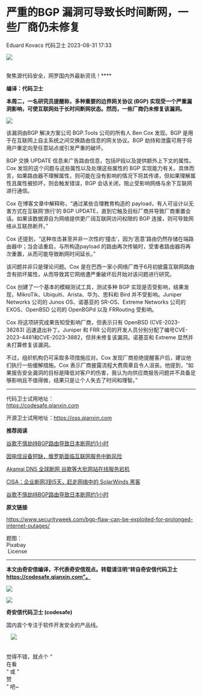 #  严重的BGP 漏洞可导致长时间断网，一些厂商仍未修复   
Eduard Kovacs  代码卫士   2023-08-31 17:33  
  
![](https://mmbiz.qpic.cn/mmbiz_gif/Az5ZsrEic9ot90z9etZLlU7OTaPOdibteeibJMMmbwc29aJlDOmUicibIRoLdcuEQjtHQ2qjVtZBt0M5eVbYoQzlHiaw/640?wx_fmt=gif "")  
  
   
聚焦源代码安全，网罗国内外最新资讯！****  
  
**编译：代码卫士**  
  
**本周二，一名研究员提醒称，多种重要的边界网关协议 (BGP) 实现受一个严重漏洞影响，可使互联网处于长时间断网状态。然而，一些厂商仍未修复该漏洞。**  
  
  
  
  
  
  
  
  
  
  
  
  
  
  
![](https://mmbiz.qpic.cn/mmbiz_png/oBANLWYScMTzkQRvRWAYrT8nlXhtgKef45RagEsjL0ZAIbJqP6qTSNC7pKu36nhOjR4ia9R7WsBlhy34tkBae2g/640?wx_fmt=png "")  
  
  
该漏洞由BGP 解决方案公司 BGP.Tools 公司的所有人 Ben Cox 发现。BGP 是用于在互联网上自主系统之间交换路由信息的网关协议。BGP 劫持和泄露可用于将用户重定向至任意站点或引发严重的破坏。  
  
BGP 交换 UPDATE 信息来广告路由信息，包括IP段以及提供额外上下文的属性。Cox 发现的这个问题与这些属性以及处理这些属性的 BGP 实现能力有关。具体而言，如果路由器不理解属性，则可能在没有影响的情况下将其传递，但如果理解属性且属性被损坏，则会触发错误，BGP 会话关闭，阻止受影响网络与余下互联网进行通信。  
  
Cox 在博客文章中解释称，“通过某些合理教育构造的 payload，有人可设计以无害方式在互联网‘旅行’的 BGP UPDATE，直到它触及目标厂商并导致厂商重置会话。如果该数据源自为网络提供更广阔互联网访问权限的 BGP 连接，则可导致网络从互联昂断开。”  
  
Cox 还提到，“这种攻击甚至并非一次性的‘撞击’，因为‘恶意’路由仍然存储在端路由器中；当会话重启，与所构造payload 的路由再次传输时，受害者路由器将再次重置，从而可能导致断网时间延长。”  
  
该问题并非只是理论问题。Cox 是在巴西一家小网络厂商于6月初披露互联网路由含有损坏属性，从而导致其它网络遭严重破坏后开始对该问题进行研究。  
  
Cox 创建了一个基本的模糊测试工具，测试多种 BGP 实现是否受影响，结果发现，MikroTik、Ubiquiti、Arista、华为、思科和 Bird 并不受影响。Juniper Networks 公司的 Junos OS、诺基亚的 SR-OS、Extreme Networks 公司的 EXOS、OpenBSD 公司的 OpenBGPd 以及 FRRouting 受影响。  
  
Cox 将这项研究成果告知受影响厂商，但表示只有 OpenBSD (CVE-2023-38283) 迅速退出补丁。Juniper 和 FRR 公司的开发人员分别分配了编号CVE-2023-4481和CVE-2023-3882，但并未修复该漏洞。诺基亚和 Extreme 显然并未打算修复该漏洞。  
  
不过，组织机构仍可采取多项措施应对。Cox 发现厂商拒绝提醒客户后，建议他们执行一些缓解措施。Cox 表示厂商披露流程大费周章且令人沮丧。他提到，“如果报告安全漏洞的目标是降低对客户的伤害，我认为向供应商报告问题并不具备足够影响且不值得做，结果只是让个人失去了时间和理智。”  
  
****  
代码卫士试用地址：  
https://codesafe.qianxin.com  
  
开源卫士试用地址：https://oss.qianxin.com  
  
  
  
  
  
  
  
  
  
  
  
  
**推荐阅读**  
  
[谷歌不慎劫持BGP路由导致日本断网约1小时](http://mp.weixin.qq.com/s?__biz=MzI2NTg4OTc5Nw==&mid=2247485478&idx=2&sn=3b5388e0f5981b1a7838003e73650a8d&chksm=ea97394cdde0b05a5e4fb2086bae12683b027cadf09e22603da6d6d8d88a9345a8d1e54fb2f3&scene=21#wechat_redirect)  
  
  
[因电信设备短缺，俄罗斯面临互联网服务中断风险](http://mp.weixin.qq.com/s?__biz=MzI2NTg4OTc5Nw==&mid=2247511152&idx=2&sn=12f27be84395e4d1214dd67c00ea57b3&chksm=ea949d1adde3140c21802c4823d493bdae9d77d48e91e4af32662aa9f6761313e7d00e1443a6&scene=21#wechat_redirect)  
  
  
[Akamai DNS 全球断网 谷歌等大批网站在线服务宕机](http://mp.weixin.qq.com/s?__biz=MzI2NTg4OTc5Nw==&mid=2247506536&idx=4&sn=7cf07663b1745b55c2a6c68a5be1612c&chksm=ea94eb02dde36214d4b2906eb0cd5016471959a9fb9f07d5846e80a64e072032d1640c209378&scene=21#wechat_redirect)  
  
  
[CISA：企业断网3到5天，赶走网络中的 SolarWinds 黑客](http://mp.weixin.qq.com/s?__biz=MzI2NTg4OTc5Nw==&mid=2247504260&idx=2&sn=32c7f97b8827411a5c108d939278913f&chksm=ea94e0eedde369f8dd16525e8e241688760f741dfadeb746526bdc245a5af85a934c352d1e25&scene=21#wechat_redirect)  
  
  
[谷歌不慎劫持BGP路由导致日本断网约1小时](http://mp.weixin.qq.com/s?__biz=MzI2NTg4OTc5Nw==&mid=2247485478&idx=2&sn=3b5388e0f5981b1a7838003e73650a8d&chksm=ea97394cdde0b05a5e4fb2086bae12683b027cadf09e22603da6d6d8d88a9345a8d1e54fb2f3&scene=21#wechat_redirect)  
  
  
  
  
**原文链接**  
  
https://www.securityweek.com/bgp-flaw-can-be-exploited-for-prolonged-internet-outages/  
  
  
题图：  
Pixabay  
 License  
  
****  
**本文由奇安信编译，不代表奇安信观点。转载请注明“转自奇安信代码卫士 https://codesafe.qianxin.com”。**  
  
  
  
  
![](https://mmbiz.qpic.cn/mmbiz_jpg/oBANLWYScMSf7nNLWrJL6dkJp7RB8Kl4zxU9ibnQjuvo4VoZ5ic9Q91K3WshWzqEybcroVEOQpgYfx1uYgwJhlFQ/640?wx_fmt=jpeg "")  
  
![](https://mmbiz.qpic.cn/mmbiz_jpg/oBANLWYScMSN5sfviaCuvYQccJZlrr64sRlvcbdWjDic9mPQ8mBBFDCKP6VibiaNE1kDVuoIOiaIVRoTjSsSftGC8gw/640?wx_fmt=jpeg "")  
  
**奇安信代码卫士 (codesafe)**  
  
国内首个专注于软件开发安全的产品线。  
  
   ![](https://mmbiz.qpic.cn/mmbiz_gif/oBANLWYScMQ5iciaeKS21icDIWSVd0M9zEhicFK0rbCJOrgpc09iaH6nvqvsIdckDfxH2K4tu9CvPJgSf7XhGHJwVyQ/640?wx_fmt=gif "")  
  
   
觉得不错，就点个 “  
在看  
” 或 "  
赞  
” 吧~  
  
